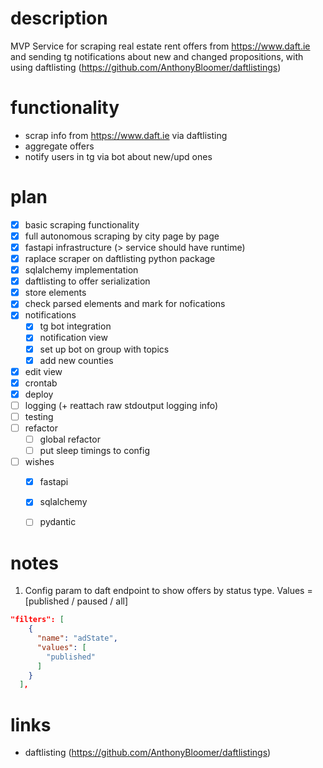 # description
MVP Service for scraping real estate rent offers from https://www.daft.ie and sending tg notifications about new and changed propositions, with using daftlisting (https://github.com/AnthonyBloomer/daftlistings)

# functionality
- scrap info from https://www.daft.ie via daftlisting
- aggregate offers
- notify users in tg via bot about new/upd ones

# plan
- [x] basic scraping functionality
- [x] full autonomous scraping by city page by page
- [x] fastapi infrastructure (> service should have runtime)
- [x] raplace scraper on daftlisting python package
- [x] sqlalchemy implementation
- [x] daftlisting to offer serialization
- [x] store elements
- [x] check parsed elements and mark for nofications
- [x] notifications
    - [x] tg bot integration
    - [x] notification view
    - [x] set up bot on group with topics
    - [x] add new counties
- [x] edit view
- [x] crontab
- [x] deploy
- [ ] logging (+ reattach raw stdoutput logging info)
- [ ] testing
- [ ] refactor
  - [ ] global refactor
  - [ ] put sleep timings to config 
- [ ] wishes
    - [x] fastapi
    - [x] sqlalchemy
    - [ ] pydantic


# notes
1. Config param to daft endpoint to show offers by status type. Values = [published / paused / all]
```json
"filters": [
    {
      "name": "adState",
      "values": [
        "published"
      ]
    }
  ],
```

# links
- daftlisting (https://github.com/AnthonyBloomer/daftlistings)
